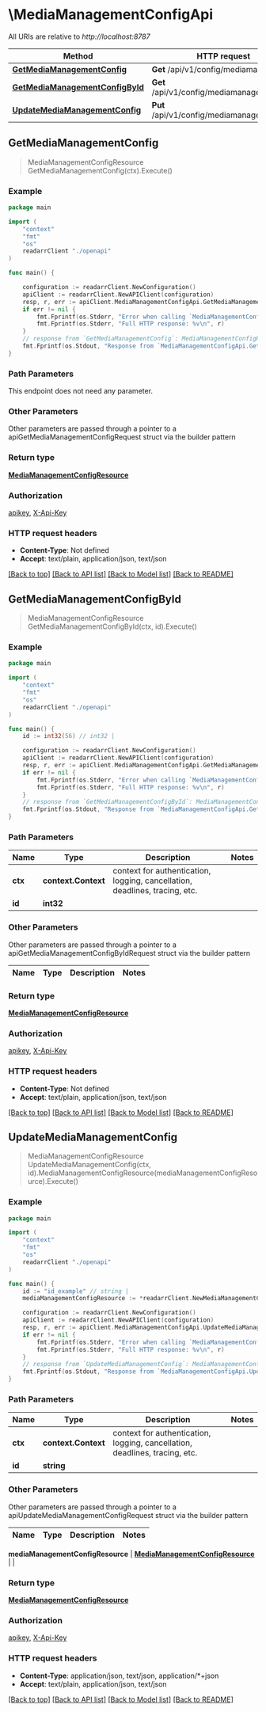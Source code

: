 # \MediaManagementConfigApi

All URIs are relative to *http://localhost:8787*

Method | HTTP request | Description
------------- | ------------- | -------------
[**GetMediaManagementConfig**](MediaManagementConfigApi.md#GetMediaManagementConfig) | **Get** /api/v1/config/mediamanagement | 
[**GetMediaManagementConfigById**](MediaManagementConfigApi.md#GetMediaManagementConfigById) | **Get** /api/v1/config/mediamanagement/{id} | 
[**UpdateMediaManagementConfig**](MediaManagementConfigApi.md#UpdateMediaManagementConfig) | **Put** /api/v1/config/mediamanagement/{id} | 



## GetMediaManagementConfig

> MediaManagementConfigResource GetMediaManagementConfig(ctx).Execute()



### Example

```go
package main

import (
    "context"
    "fmt"
    "os"
    readarrClient "./openapi"
)

func main() {

    configuration := readarrClient.NewConfiguration()
    apiClient := readarrClient.NewAPIClient(configuration)
    resp, r, err := apiClient.MediaManagementConfigApi.GetMediaManagementConfig(context.Background()).Execute()
    if err != nil {
        fmt.Fprintf(os.Stderr, "Error when calling `MediaManagementConfigApi.GetMediaManagementConfig``: %v\n", err)
        fmt.Fprintf(os.Stderr, "Full HTTP response: %v\n", r)
    }
    // response from `GetMediaManagementConfig`: MediaManagementConfigResource
    fmt.Fprintf(os.Stdout, "Response from `MediaManagementConfigApi.GetMediaManagementConfig`: %v\n", resp)
}
```

### Path Parameters

This endpoint does not need any parameter.

### Other Parameters

Other parameters are passed through a pointer to a apiGetMediaManagementConfigRequest struct via the builder pattern


### Return type

[**MediaManagementConfigResource**](MediaManagementConfigResource.md)

### Authorization

[apikey](../README.md#apikey), [X-Api-Key](../README.md#X-Api-Key)

### HTTP request headers

- **Content-Type**: Not defined
- **Accept**: text/plain, application/json, text/json

[[Back to top]](#) [[Back to API list]](../README.md#documentation-for-api-endpoints)
[[Back to Model list]](../README.md#documentation-for-models)
[[Back to README]](../README.md)


## GetMediaManagementConfigById

> MediaManagementConfigResource GetMediaManagementConfigById(ctx, id).Execute()



### Example

```go
package main

import (
    "context"
    "fmt"
    "os"
    readarrClient "./openapi"
)

func main() {
    id := int32(56) // int32 | 

    configuration := readarrClient.NewConfiguration()
    apiClient := readarrClient.NewAPIClient(configuration)
    resp, r, err := apiClient.MediaManagementConfigApi.GetMediaManagementConfigById(context.Background(), id).Execute()
    if err != nil {
        fmt.Fprintf(os.Stderr, "Error when calling `MediaManagementConfigApi.GetMediaManagementConfigById``: %v\n", err)
        fmt.Fprintf(os.Stderr, "Full HTTP response: %v\n", r)
    }
    // response from `GetMediaManagementConfigById`: MediaManagementConfigResource
    fmt.Fprintf(os.Stdout, "Response from `MediaManagementConfigApi.GetMediaManagementConfigById`: %v\n", resp)
}
```

### Path Parameters


Name | Type | Description  | Notes
------------- | ------------- | ------------- | -------------
**ctx** | **context.Context** | context for authentication, logging, cancellation, deadlines, tracing, etc.
**id** | **int32** |  | 

### Other Parameters

Other parameters are passed through a pointer to a apiGetMediaManagementConfigByIdRequest struct via the builder pattern


Name | Type | Description  | Notes
------------- | ------------- | ------------- | -------------


### Return type

[**MediaManagementConfigResource**](MediaManagementConfigResource.md)

### Authorization

[apikey](../README.md#apikey), [X-Api-Key](../README.md#X-Api-Key)

### HTTP request headers

- **Content-Type**: Not defined
- **Accept**: text/plain, application/json, text/json

[[Back to top]](#) [[Back to API list]](../README.md#documentation-for-api-endpoints)
[[Back to Model list]](../README.md#documentation-for-models)
[[Back to README]](../README.md)


## UpdateMediaManagementConfig

> MediaManagementConfigResource UpdateMediaManagementConfig(ctx, id).MediaManagementConfigResource(mediaManagementConfigResource).Execute()



### Example

```go
package main

import (
    "context"
    "fmt"
    "os"
    readarrClient "./openapi"
)

func main() {
    id := "id_example" // string | 
    mediaManagementConfigResource := *readarrClient.NewMediaManagementConfigResource() // MediaManagementConfigResource |  (optional)

    configuration := readarrClient.NewConfiguration()
    apiClient := readarrClient.NewAPIClient(configuration)
    resp, r, err := apiClient.MediaManagementConfigApi.UpdateMediaManagementConfig(context.Background(), id).MediaManagementConfigResource(mediaManagementConfigResource).Execute()
    if err != nil {
        fmt.Fprintf(os.Stderr, "Error when calling `MediaManagementConfigApi.UpdateMediaManagementConfig``: %v\n", err)
        fmt.Fprintf(os.Stderr, "Full HTTP response: %v\n", r)
    }
    // response from `UpdateMediaManagementConfig`: MediaManagementConfigResource
    fmt.Fprintf(os.Stdout, "Response from `MediaManagementConfigApi.UpdateMediaManagementConfig`: %v\n", resp)
}
```

### Path Parameters


Name | Type | Description  | Notes
------------- | ------------- | ------------- | -------------
**ctx** | **context.Context** | context for authentication, logging, cancellation, deadlines, tracing, etc.
**id** | **string** |  | 

### Other Parameters

Other parameters are passed through a pointer to a apiUpdateMediaManagementConfigRequest struct via the builder pattern


Name | Type | Description  | Notes
------------- | ------------- | ------------- | -------------

 **mediaManagementConfigResource** | [**MediaManagementConfigResource**](MediaManagementConfigResource.md) |  | 

### Return type

[**MediaManagementConfigResource**](MediaManagementConfigResource.md)

### Authorization

[apikey](../README.md#apikey), [X-Api-Key](../README.md#X-Api-Key)

### HTTP request headers

- **Content-Type**: application/json, text/json, application/*+json
- **Accept**: text/plain, application/json, text/json

[[Back to top]](#) [[Back to API list]](../README.md#documentation-for-api-endpoints)
[[Back to Model list]](../README.md#documentation-for-models)
[[Back to README]](../README.md)


